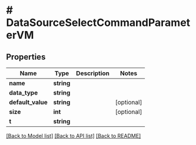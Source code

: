 # # DataSourceSelectCommandParameterVM

## Properties

Name | Type | Description | Notes
------------ | ------------- | ------------- | -------------
**name** | **string** |  |
**data_type** | **string** |  |
**default_value** | **string** |  | [optional]
**size** | **int** |  | [optional]
**t** | **string** |  |

[[Back to Model list]](../../README.md#models) [[Back to API list]](../../README.md#endpoints) [[Back to README]](../../README.md)
